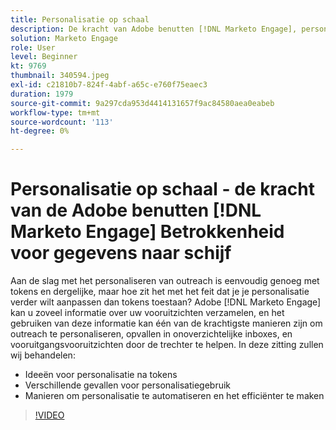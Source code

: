 ```yaml
---
title: Personalisatie op schaal
description: De kracht van Adobe benutten [!DNL Marketo Engage], personaliseer verder dan tokens.
solution: Marketo Engage
role: User
level: Beginner
kt: 9769
thumbnail: 340594.jpeg
exl-id: c21810b7-824f-4abf-a65c-e760f75eaec3
duration: 1979
source-git-commit: 9a297cda953d4414131657f9ac84580aea0eabeb
workflow-type: tm+mt
source-wordcount: '113'
ht-degree: 0%

---
```


# Personalisatie op schaal - de kracht van de Adobe benutten [!DNL Marketo Engage] Betrokkenheid voor gegevens naar schijf

Aan de slag met het personaliseren van outreach is eenvoudig genoeg met tokens en dergelijke, maar hoe zit het met het feit dat je je personalisatie verder wilt aanpassen dan tokens toestaan? Adobe [!DNL Marketo Engage] kan u zoveel informatie over uw vooruitzichten verzamelen, en het gebruiken van deze informatie kan één van de krachtigste manieren zijn om outreach te personaliseren, opvallen in onoverzichtelijke inboxes, en vooruitgangsvooruitzichten door de trechter te helpen. In deze zitting zullen wij behandelen:

* Ideeën voor personalisatie na tokens
* Verschillende gevallen voor personalisatiegebruik
* Manieren om personalisatie te automatiseren en het efficiënter te maken

>[!VIDEO](https://video.tv.adobe.com/v/340594/?quality=12&learn=on)
